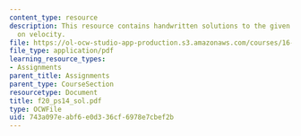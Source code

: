 ```yaml
---
content_type: resource
description: This resource contains handwritten solutions to the given problem set
  on velocity.
file: https://ol-ocw-studio-app-production.s3.amazonaws.com/courses/16-01-unified-engineering-i-ii-iii-iv-fall-2005-spring-2006/743a097eabf6e0d336cf6978e7cbef2b_f20_ps14_sol.pdf
file_type: application/pdf
learning_resource_types:
- Assignments
parent_title: Assignments
parent_type: CourseSection
resourcetype: Document
title: f20_ps14_sol.pdf
type: OCWFile
uid: 743a097e-abf6-e0d3-36cf-6978e7cbef2b
---
```

